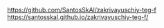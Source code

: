 https://github.com/SantosSkAl/zakrivayuschiy-teg-f
https://santosskal.github.io/zakrivayuschiy-teg-f/